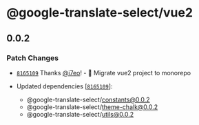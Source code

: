 # @google-translate-select/vue2

## 0.0.2

### Patch Changes

- [`8165109`](https://github.com/i7eo/v-google-translate/commit/8165109a5f698b1324cca8648170563fd41d4c2b) Thanks [@i7eo](https://github.com/i7eo)! - 🔨 Migrate vue2 project to monorepo

- Updated dependencies [[`8165109`](https://github.com/i7eo/v-google-translate/commit/8165109a5f698b1324cca8648170563fd41d4c2b)]:
  - @google-translate-select/constants@0.0.2
  - @google-translate-select/theme-chalk@0.0.2
  - @google-translate-select/utils@0.0.2
